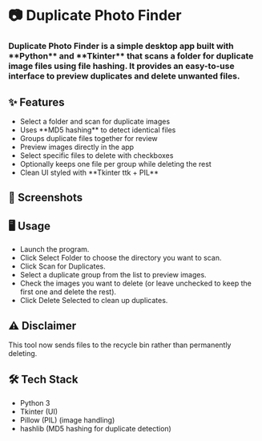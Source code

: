 
<h1>📷 Duplicate Photo Finder</h1>

<h3>Duplicate Photo Finder is a simple desktop app built with **Python** and **Tkinter** that scans a folder for duplicate image files using file hashing. It provides an easy-to-use interface to preview duplicates and delete unwanted files.</h2>

<h2>✨ Features</h2>
   <ul>
      <li>Select a folder and scan for duplicate images</li>
      <li>Uses **MD5 hashing** to detect identical files</li>
      <li>Groups duplicate files together for review</li>
      <li>Preview images directly in the app</li>
      <li>Select specific files to delete with checkboxes</li>
      <li>Optionally keeps one file per group while deleting the rest</li>
      <li>Clean UI styled with **Tkinter ttk + PIL**</li>
   </ul>

<h2>📸 Screenshots</h2>

<h2>🖥️ Usage</h2>
   <ul>
      <li>Launch the program.</li>
      <li>Click Select Folder to choose the directory you want to scan.</li>
      <li>Click Scan for Duplicates.</li>
      <li>Select a duplicate group from the list to preview images.</li>
      <li>Check the images you want to delete (or leave unchecked to keep the first one and delete the rest).</li>
      <li>Click Delete Selected to clean up duplicates.</li>
   </ul>

<h2>⚠️ Disclaimer</h2>
   <p>This tool now sends files to the recycle bin rather than permanently deleting.</p>

<h2>🛠️ Tech Stack</h2>
   <ul>
      <li>Python 3</li>
      <li>Tkinter (UI)</li>
      <li>Pillow (PIL) (image handling)</li>
      <li>hashlib (MD5 hashing for duplicate detection)</li>
   </ul>
